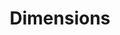 ---
layout: default
bigquery: https://console.cloud.google.com/bigquery?p=covid-19-dimensions-ai&page=table&d=data&t=publications
contributors: Digital Science, https://www.digital-science.com/
cost: Free for personal, non-commercial use.
description: Dimensions contains more than 100 million publications, ranging from
  articles published in scholarly journals, books and book chapters, to preprints
  and conference proceedings. All publications are contextualized with linked data
  sets, funding, publications, patents, clinical trials, and policy documents. You
  can also view associated categories, funders, institutions, and researcher profiles.
documentation: https://docs.dimensions.ai/bigquery/index.html
last_edit: 04/09/2022, 20:59:49
location: https://www.dimensions.ai/products/free/
maintained_by: Digital Science, https://www.digital-science.com/
schema_fields:
- patent_ids
- metrics
- category_bra
- conditions
- investigators
- citation_string
- categories
- funding_currency
- associated_publication_arxiv_id
- book_title
- research_org_country_names
- category_for
- current_assignee
- category_uoa
- links
- legal_status
- publication_year
- funding_usd
- funding_gbp
- book_series_title
- funding_details
- isbn
- cited_by_ids
- expiration_date
- status
- citations_count
- brief_title
- phase
- priority_date
- category_icrp_ct
- volume
- priority_year
- open_access_categories
- assignee_orgs
- assignee_countries
- acknowledgements
- associated_publication_pmid
- id
- authors
- altmetrics
- category_sdg
- end_year
- researcher_ids
- resulting_publication_ids
- current_assignee_countries
- funding_jpy
- family_count
- funding_aud
- linkout
- repository_id
- open_access_categories_v2
- research_org_city_names
- category_hra
- language
- inventor_names
- current_assignee_orgs
- associated_grant_ids
- subtitles
- issue
- pmid
- editors
- expiration_year
- relationships
- conference
- types
- active_years
- cpc
- acronym
- date_imported_gbq
- doi
- research_orgs
- concepts
- foa_number
- title
- reference_ids
- resulting_publication_doi
- legal_events
- research_org_cities
- external_ids
- supporting_grant_ids
- type
- date_normal
- acronyms
- original_assignee_orgs
- category_rcdc
- funder_orgs
- date_online
- funding_cny
- funding_cad
- aliases
- research_org_state_codes
- abstract
- original_assignee
- date_print
- filing_status
- kind
- source_id
- date
- organisation_details
- family_id
- proceedings_title
- mesh_headings
- end_date
- publication_date
- parent_id
- funding_eur
- jurisdiction
- original_abstract
- start_year
- funding_amount
- wikipedia_url
- granted_date
- journal
- ipcr
- funder_org_acronyms
- funding_nzd
- name
- repository_url
- funder_countries
- arxiv_id
- funder_org
- registry
- category_hrcs_hc
- funder_org_countries
- pages
- labels
- email_address
- date_inserted
- license
- family_members_ids
- embargo_date
- gender
- created_date
- associated_publication_id
- address
- pmcid
- start_date
- original_title
- citations
- filing_date
- filing_year
- year
- funder_org_cities
- journal_lists
- interventions
- established
- category_hrcs_rac
- funder_org_state_codes
- grant_number
- granted_year
- clinical_trial_ids
- publication_ids
- research_org_countries
- research_org_state_names
- funding_chf
- date_modified
- category_icrp_cso
- mesh_terms
- repository_name
- application_number
- publisher
- associated_publication_doi
- eisbn
- original_assignee_countries
- description
shortname: dimensions
tags:
- scholarly literature
- patents
- funding
- clinical trials
- academic profiles
terms_of_use: 'Use of both the Dimensions COVID-19 dataset and full Dimensions dataset
  are subject to the Dimensions Terms of use: https://www.dimensions.ai/policies-terms-legal '
title: Dimensions
uuid: dcff88bd-fe6b-4fdb-8159-809bf9d7bc1c
---
